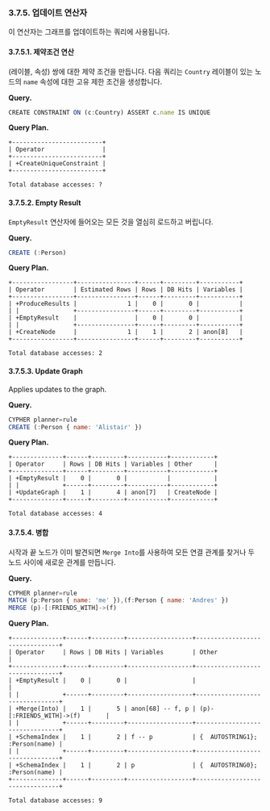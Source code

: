 ### 3.7.5. 업데이트 연산자

이 연산자는 그래프를 업데이트하는 쿼리에 사용됩니다.

#### 3.7.5.1. 제약조건 연산

(레이블, 속성) 쌍에 대한 제약 조건을 만듭니다. 다음 쿼리는 ```Country``` 레이블이 있는 노드의 ```name``` 속성에 대한 고유 제한 조건을 생성합니다.

**Query.**
```Javascript
CREATE CONSTRAINT ON (c:Country) ASSERT c.name IS UNIQUE
```
**Query Plan.**
```
+-------------------------+
| Operator                |
+-------------------------+
| +CreateUniqueConstraint |
+-------------------------+

Total database accesses: ?
```
#### 3.7.5.2. Empty Result

```EmptyResult``` 연산자에 들어오는 모든 것을 열심히 로드하고 버립니다.

**Query.**
```Javascript
CREATE (:Person)
```
**Query Plan.**
```
+-----------------+----------------+------+---------+-----------+
| Operator        | Estimated Rows | Rows | DB Hits | Variables |
+-----------------+----------------+------+---------+-----------+
| +ProduceResults |              1 |    0 |       0 |           |
| |               +----------------+------+---------+-----------+
| +EmptyResult    |                |    0 |       0 |           |
| |               +----------------+------+---------+-----------+
| +CreateNode     |              1 |    1 |       2 | anon[8]   |
+-----------------+----------------+------+---------+-----------+

Total database accesses: 2
```
#### 3.7.5.3. Update Graph

Applies updates to the graph.

**Query.**

```Javascript
CYPHER planner=rule
CREATE (:Person { name: 'Alistair' })
```
**Query Plan.**
```
+--------------+------+---------+-----------+------------+
| Operator     | Rows | DB Hits | Variables | Other      |
+--------------+------+---------+-----------+------------+
| +EmptyResult |    0 |       0 |           |            |
| |            +------+---------+-----------+------------+
| +UpdateGraph |    1 |       4 | anon[7]   | CreateNode |
+--------------+------+---------+-----------+------------+

Total database accesses: 4
```
#### 3.7.5.4. 병합

시작과 끝 노드가 이미 발견되면 ```Merge Into```를 사용하여 모든 연결 관계를 찾거나 두 노드 사이에 새로운 관계를 만듭니다.

**Query.**

```Javascript
CYPHER planner=rule
MATCH (p:Person { name: 'me' }),(f:Person { name: 'Andres' })
MERGE (p)-[:FRIENDS_WITH]->(f)
```
**Query Plan.**
```
+--------------+------+---------+------------------+--------------------------------+
| Operator     | Rows | DB Hits | Variables        | Other                          |
+--------------+------+---------+------------------+--------------------------------+
| +EmptyResult |    0 |       0 |                  |                                |
| |            +------+---------+------------------+--------------------------------+
| +Merge(Into) |    1 |       5 | anon[68] -- f, p | (p)-[:FRIENDS_WITH]->(f)       |
| |            +------+---------+------------------+--------------------------------+
| +SchemaIndex |    1 |       2 | f -- p           | {  AUTOSTRING1}; :Person(name) |
| |            +------+---------+------------------+--------------------------------+
| +SchemaIndex |    1 |       2 | p                | {  AUTOSTRING0}; :Person(name) |
+--------------+------+---------+------------------+--------------------------------+

Total database accesses: 9
```
